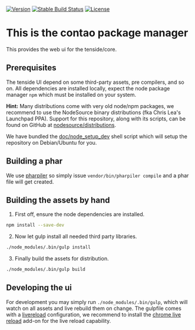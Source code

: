 [![Version](http://img.shields.io/packagist/v/contao/package-manager.svg?style=flat-square)](https://packagist.org/packages/contao/package-manager)
[![Stable Build Status](http://img.shields.io/travis/contao/package-manager/master.svg?style=flat-square&label=stable%20build)](https://travis-ci.org/contao/package-manager)
[![License](http://img.shields.io/packagist/l/contao/package-manager.svg?style=flat-square)](http://spdx.org/licenses/MIT)

This is the contao package manager
==================================

This provides the web ui for the tenside/core.

Prerequisites
-------------

The tenside UI depend on some third-party assets, pre compilers, and so on. All
dependencies are installed locally, expect the node package manager `npm` which
must be installed on your system.

**Hint:** Many distributions come with very old node/npm packages, we recommend
to use the NodeSource binary distributions (fka Chris Lea's Launchpad PPA).
Support for this repository, along with its scripts, can be found on GitHub at
[nodesource/distributions](https://github.com/nodesource/distributions).

We have bundled the [doc/node_setup_dev](doc/node_setup_dev) shell script which
will setup the repository on Debian/Ubuntu for you.

Building a phar
---------------

We use [pharpiler](https://github.com/cyberspectrum/pharpiler) so simply issue
`vendor/bin/pharpiler compile` and a phar file will get created.

Building the assets by hand
---------------------------

1. First off, ensure the node dependencies are installed.
```bash
npm install --save-dev
```

2. Now let gulp install all needed third party libraries.
```bash
./node_modules/.bin/gulp install
```

3. Finally build the assets for distribution.
```bash
./node_modules/.bin/gulp build
```

Developing the ui
-----------------

For development you may simply run `./node_modules/.bin/gulp`, which will watch
on all assets and live rebuild them on change. The gulpfile comes with a 
[livereload](https://github.com/vohof/gulp-livereload) configuration, we 
recommend to install the
[chrome live reload](https://chrome.google.com/webstore/detail/livereload/jnihajbhpnppcggbcgedagnkighmdlei/related)
add-on for the live reload capability.
